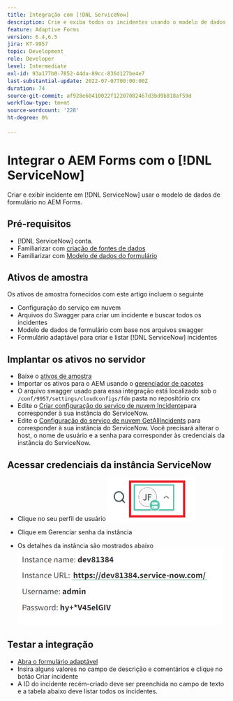```yaml
---
title: Integração com [!DNL ServiceNow]
description: Crie e exiba todos os incidentes usando o modelo de dados de formulário.
feature: Adaptive Forms
version: 6.4,6.5
jira: KT-9957
topic: Development
role: Developer
level: Intermediate
exl-id: 93a177b0-7852-44da-89cc-836d127be4e7
last-substantial-update: 2022-07-07T00:00:00Z
duration: 74
source-git-commit: af928e60410022f12207082467d3bd9b818af59d
workflow-type: tm+mt
source-wordcount: '228'
ht-degree: 0%

---
```


# Integrar o AEM Forms com o [!DNL ServiceNow]

Criar e exibir incidente em [!DNL ServiceNow] usar o modelo de dados de formulário no AEM Forms.

## Pré-requisitos

* [!DNL ServiceNow] conta.
* Familiarizar com [criação de fontes de dados](https://experienceleague.adobe.com/docs/experience-manager-learn/forms/ic-web-channel-tutorial/parttwo.html)
* Familiarizar com [Modelo de dados do formulário](https://experienceleague.adobe.com/docs/experience-manager-65/forms/form-data-model/create-form-data-models.html)

## Ativos de amostra

Os ativos de amostra fornecidos com este artigo incluem o seguinte

* Configuração do serviço em nuvem
* Arquivos do Swagger para criar um incidente e buscar todos os incidentes
* Modelo de dados de formulário com base nos arquivos swagger
* Formulário adaptável para criar e listar [!DNL ServiceNow] incidentes

## Implantar os ativos no servidor

* Baixe o [ativos de amostra](assets/service-now.zip)
* Importar os ativos para o AEM usando o [gerenciador de pacotes](http://localhost:4502/crx/packmgr/index.jsp)
* O arquivo swagger usado para essa integração está localizado sob o ```/conf/9957/settings/cloudconfigs/fdm``` pasta no repositório crx
* Edite o [Criar configuração do serviço de nuvem Incidente](http://localhost:4502/mnt/overlay/fd/fdm/gui/components/admin/fdmcloudservice/properties.html?item=%2Fconf%2F9957%2Fsettings%2Fcloudconfigs%2Ffdm%2Fcreateincident)para corresponder à sua instância do ServiceNow.
* Edite o [Configuração do serviço de nuvem GetAllIncidents](http://localhost:4502/mnt/overlay/fd/fdm/gui/components/admin/fdmcloudservice/properties.html?item=%2Fconf%2F9957%2Fsettings%2Fcloudconfigs%2Ffdm%2Fgetallincidents) para corresponder à sua instância do ServiceNow. Você precisará alterar o host, o nome de usuário e a senha para corresponder às credenciais da instância do ServiceNow.

## Acessar credenciais da instância ServiceNow

* Clique no seu perfil de usuário
  ![clique no perfil do usuário](assets/snow-1.png)

* Clique em Gerenciar senha da instância
* Os detalhes da instância são mostrados abaixo
  ![detalhes da instância](assets/snow-3.png)

## Testar a integração

* [Abra o formulário adaptável](http://localhost:4502/content/dam/formsanddocuments/create-incident-in-service-now/jcr:content?wcmmode=disabled)
* Insira alguns valores no campo de descrição e comentários e clique no botão Criar incidente
* A ID do incidente recém-criado deve ser preenchida no campo de texto e a tabela abaixo deve listar todos os incidentes.
